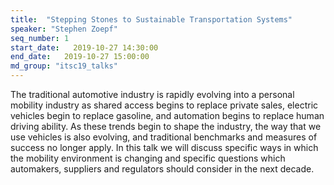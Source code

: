 ```yaml
---
title:  "Stepping Stones to Sustainable Transportation Systems"
speaker: "Stephen Zoepf"
seq_number: 1
start_date:   2019-10-27 14:30:00
end_date:   2019-10-27 15:00:00
md_group: "itsc19_talks"
---
```


The traditional automotive industry is rapidly evolving into a personal mobility industry as shared access begins to replace private sales, electric vehicles begin to replace gasoline, and automation begins to replace human driving ability. As these trends begin to shape the industry, the way that we use vehicles is also evolving, and traditional benchmarks and measures of success no longer apply. In this talk we will discuss specific ways in which the mobility environment is changing and specific questions which automakers, suppliers and regulators should consider in the next decade.